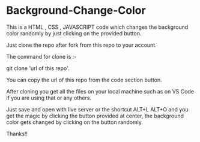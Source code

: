 # Background-Change-Color
This is a HTML , CSS , JAVASCRIPT code which changes the background color randomly by just clicking on the provided button.

Just clone the repo after fork from this repo to your account.

The command for clone is :-

git clone 'url of this repo'.

You can copy the url of this repo from the code section button.

After cloning you get all the files on your local machine such as on VS Code if you are using that or any others.

Just save and open with live server or the shortcut ALT+L ALT+O and you get the magic by clicking the button provided at center, the background color gets changed by clicking on the button randomly.

Thanks!!
